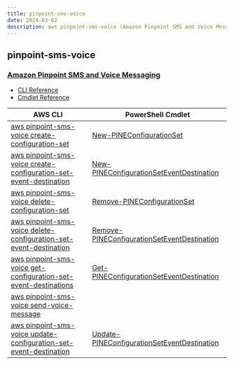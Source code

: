 ```yaml
---
title: pinpoint-sms-voice
date: 2024-03-02
description: aws pinpoint-sms-voice (Amazon Pinpoint SMS and Voice Messaging) command/cmdlet list.
---
```


## pinpoint-sms-voice

### [Amazon Pinpoint SMS and Voice Messaging](https://aws.amazon.com/pinpoint/)

* [CLI Reference](https://awscli.amazonaws.com/v2/documentation/api/latest/reference/pinpoint-sms-voice/index.html)
* [Cmdlet Reference](https://docs.aws.amazon.com/powershell/latest/reference/items/PinpointEmail_cmdlets.html)

|AWS CLI|PowerShell Cmdlet|
|----|----|
|[aws pinpoint-sms-voice create-configuration-set](https://awscli.amazonaws.com/v2/documentation/api/latest/reference/pinpoint-sms-voice/create-configuration-set.html)|[New-PINEConfigurationSet](https://docs.aws.amazon.com/powershell/latest/reference/items/New-PINEConfigurationSet.html)|
|[aws pinpoint-sms-voice create-configuration-set-event-destination](https://awscli.amazonaws.com/v2/documentation/api/latest/reference/pinpoint-sms-voice/create-configuration-set-event-destination.html)|[New-PINEConfigurationSetEventDestination](https://docs.aws.amazon.com/powershell/latest/reference/items/New-PINEConfigurationSetEventDestination.html)|
|[aws pinpoint-sms-voice delete-configuration-set](https://awscli.amazonaws.com/v2/documentation/api/latest/reference/pinpoint-sms-voice/delete-configuration-set.html)|[Remove-PINEConfigurationSet](https://docs.aws.amazon.com/powershell/latest/reference/items/Remove-PINEConfigurationSet.html)|
|[aws pinpoint-sms-voice delete-configuration-set-event-destination](https://awscli.amazonaws.com/v2/documentation/api/latest/reference/pinpoint-sms-voice/delete-configuration-set-event-destination.html)|[Remove-PINEConfigurationSetEventDestination](https://docs.aws.amazon.com/powershell/latest/reference/items/Remove-PINEConfigurationSetEventDestination.html)|
|[aws pinpoint-sms-voice get-configuration-set-event-destinations](https://awscli.amazonaws.com/v2/documentation/api/latest/reference/pinpoint-sms-voice/get-configuration-set-event-destinations.html)|[Get-PINEConfigurationSetEventDestination](https://docs.aws.amazon.com/powershell/latest/reference/items/Get-PINEConfigurationSetEventDestination.html)|
|[aws pinpoint-sms-voice send-voice-message](https://awscli.amazonaws.com/v2/documentation/api/latest/reference/pinpoint-sms-voice/send-voice-message.html)||
|[aws pinpoint-sms-voice update-configuration-set-event-destination](https://awscli.amazonaws.com/v2/documentation/api/latest/reference/pinpoint-sms-voice/update-configuration-set-event-destination.html)|[Update-PINEConfigurationSetEventDestination](https://docs.aws.amazon.com/powershell/latest/reference/items/Update-PINEConfigurationSetEventDestination.html)|

